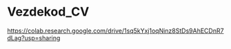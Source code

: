 # Vezdekod_CV

https://colab.research.google.com/drive/1sq5kYxj1oqNinz8StDs9AhECDnR7dLag?usp=sharing
